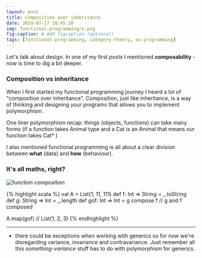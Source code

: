 ```yaml
---
layout: post
title: Composition over inheritance
date: 2019-07-17 18:45:20
img: functional-programming/x.png 
fig-caption: # Add figcaption (optional)
tags: [functional-programming, category-theory, oo-programming]
---
```


Let's talk about design. In one of my first posts I mentioned <b>composability</b> - now is time to dig a bit deeper. 


### Composition vs inheritance

When I first started my functional programming journey I heard a lot of "composition over inheritance". Composition, just like inheritance, is a way of thinking and designing your programs that allows you to implement polymorphism. 

One liner polymorphism recap: things (objects, functions) can take many forms (if a function takes Animal type and a Cat is an Animal that means our function takes Cat* )

I also mentioned functional programming is all about a clear division between <b>what</b> (data) and <b>how</b> (behaviour). 

### It's all maths, right?
                         
![function composition]({{site.baseurl}}/assets/img/functional-programming/category-theory-small.png)

{% highlight scala %}
val A = List(1, 11, 111)
def f: Int => String = _.toString 
def g: String => Int = _.length
def gof: Int => Int = g compose f // g and f composed

A.map(gof) // List(1, 2, 3)
{% endhighlight %}

_____
* there could be exceptions when working with generics so for now we're disregarding variance, invariance and contravariance. Just remember all this _something-variance_ stuff has to do with polymorphism for generics.